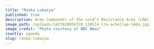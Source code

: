 ```yaml
---
title: "Raska Lukwiya"
published: true
description: Army Commander of the Lord’s Resistance Army (LRA)
image_path: /uploads/1427828056720_120514-lra-achellam-140a.jpg
image_credit: "Photo courtesy of NBC News"
country: uganda
slug: raska-lukwiya
---
```


